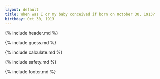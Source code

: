 ```yaml
---
layout: default
title: When was I or my baby conceived if born on October 30, 1913?
birthday: Oct 30, 1913
---
```


{% include header.md %}

{% include guess.md %}

{% include calculate.md %}

{% include safety.md %}

{% include footer.md %}



